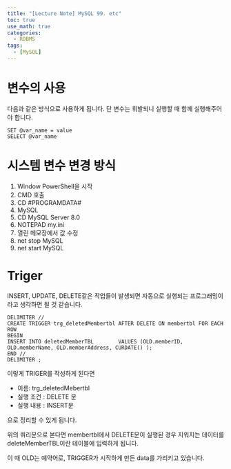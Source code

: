 ```yaml
---
title: "[Lecture Note] MySQL 99. etc"
toc: true
use_math: true
categories:
  - RDBMS
tags:
  - [MySQL]
---
```


# 변수의 사용

다음과 같은 방식으로 사용하게 됩니다.
단 변수는 휘발되니 실행할 때 함께 실행해주어야 합니다.

```
SET @var_name = value
SELECT @var_name
```

# 시스템 변수 변경 방식

1. Window PowerShell을 시작
2. CMD 호출
3. CD #PROGRAMDATA#
4. MySQL
5. CD MySQL Server 8.0
6. NOTEPAD my.ini
7. 열린 메모장에서 값 수정
8. net stop MySQL
9. net start MySQL


# Triger

INSERT, UPDATE, DELETE같은 작업들이 발생되면 자동으로 실행되는 프로그래밍이라고 생각하면 될 것 같습니다.

```
DELIMITER //
CREATE TRIGGER trg_deletedMembertbl	AFTER DELETE ON membertbl FOR EACH ROW
BEGIN	
INSERT INTO deletedMemberTBL		VALUES (OLD.memberID, OLD.memberName, OLD.memberAddress, CURDATE() );
END //
DELIMITER ;

```

이렇게 TRIGER를 작성하게 된다면 
- 이름: trg_deletedMebertbl
- 실행 조건 : DELETE 문
- 실행 내용 : INSERT문

으로 정리할 수 있게 됩니다.

위의 쿼리문으로 본다면 membertbl에서 DELETE문이 실행된 경우 지워지는 데이터를 deleteMemberTBL이란 테이블에 입력하게 됩니다.

이 때 OLD는 예약어로, TRIGGER가 시작하게 만든 data를 가리키고 있습니다.

